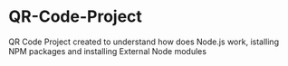 # QR-Code-Project
QR Code Project created to understand how does Node.js work, istalling NPM packages and installing External Node modules
